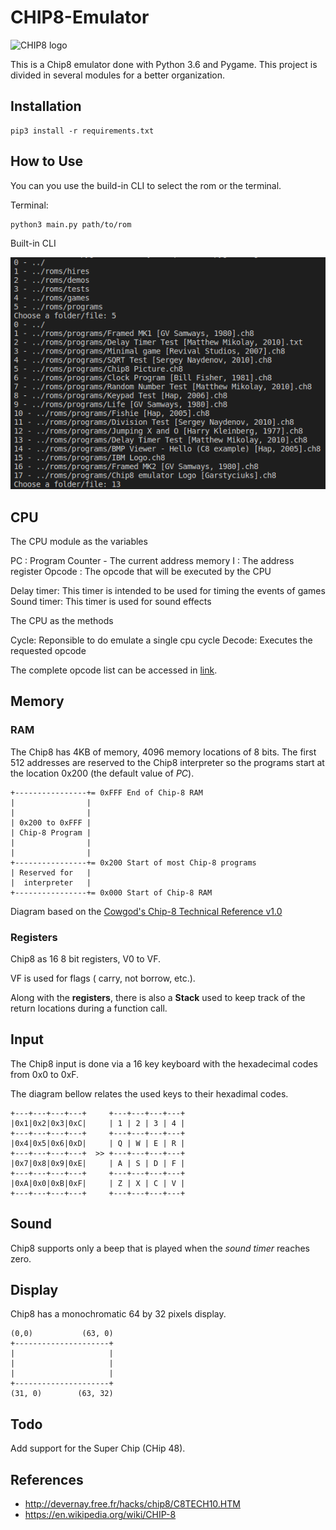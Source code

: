 # CHIP8-Emulator
![CHIP8 logo](https://lh3.googleusercontent.com/proxy/qjht3M2ykiJgaJs6pOteCleRm5t-blsgDTb21ugkm8d1cpQMh_17Wbswum3PYbQPqaeSpa3SwDHCtCeE04jzC77i5QHiJKZUJG_SR5Fk7Q)

This is a Chip8 emulator done with Python 3.6 and Pygame.
This project is divided in several modules for a better organization.

## Installation

    pip3 install -r requirements.txt
    
## How to Use
You can you use the build-in CLI to select the rom or the terminal.

Terminal:
    
    python3 main.py path/to/rom

Built-in CLI

![CLI image](images/cli.png)


## CPU
The CPU module as the variables

PC     : Program Counter - The current address memory
I      : The address register
Opcode : The opcode that will be executed by the CPU

Delay timer: This timer is intended to be used for timing the events of games
Sound timer: This timer is used for sound effects

The CPU as the methods

Cycle:  Reponsible to do emulate a single cpu cycle
Decode: Executes the requested opcode

The complete opcode list can be accessed in [link](https://en.wikipedia.org/wiki/CHIP-8).

## Memory

### RAM
The Chip8 has 4KB of memory, 4096 memory locations of 8 bits.
The first 512 addresses are reserved to the Chip8 interpreter so the programs start at the location 
0x200 (the default value of _PC_).

    +----------------+= 0xFFF End of Chip-8 RAM
    |                |
    |                |
    | 0x200 to 0xFFF |
    | Chip-8 Program |
    |                |
    |                |
    +----------------+= 0x200 Start of most Chip-8 programs
    | Reserved for   |
    |  interpreter   |
    +----------------+= 0x000 Start of Chip-8 RAM

Diagram based on the [Cowgod's Chip-8 Technical Reference v1.0](http://devernay.free.fr/hacks/chip8/C8TECH10.HTM)

### Registers
Chip8 as 16 8 bit registers, V0 to VF.

VF is used for flags ( carry, not borrow, etc.).

Along with the **registers**, there is also a **Stack** used to keep track of the return locations during a function call.

## Input

The Chip8 input is done via a 16 key keyboard with the hexadecimal codes from 0x0 to 0xF.

The diagram bellow relates the used keys to their hexadimal codes.
    
    
    +---+---+---+---+     +---+---+---+---+
    |0x1|0x2|0x3|0xC|     | 1 | 2 | 3 | 4 |
    +---+---+---+---+     +---+---+---+---+
    |0x4|0x5|0x6|0xD|     | Q | W | E | R | 
    +---+---+---+---+  >> +---+---+---+---+ 
    |0x7|0x8|0x9|0xE|     | A | S | D | F | 
    +---+---+---+---+     +---+---+---+---+
    |0xA|0x0|0xB|0xF|     | Z | X | C | V |
    +---+---+---+---+     +---+---+---+---+
    
## Sound

Chip8 supports only a beep that is played when the _sound timer_ reaches zero.

## Display

Chip8 has a monochromatic 64 by 32 pixels display.

    (0,0)           (63, 0)     
    +---------------------+
    |                     |
    |                     |
    |                     |
    +---------------------+
    (31, 0)        (63, 32)
    
## Todo

Add support for the Super Chip (CHip 48).

## References

- http://devernay.free.fr/hacks/chip8/C8TECH10.HTM
- https://en.wikipedia.org/wiki/CHIP-8
